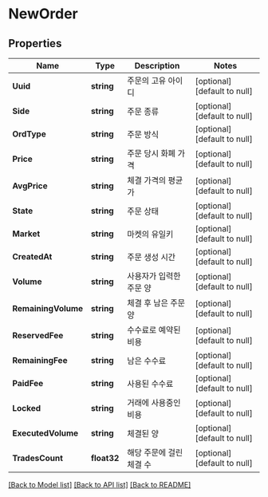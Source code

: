 # NewOrder

## Properties
Name | Type | Description | Notes
------------ | ------------- | ------------- | -------------
**Uuid** | **string** | 주문의 고유 아이디 | [optional] [default to null]
**Side** | **string** | 주문 종류 | [optional] [default to null]
**OrdType** | **string** | 주문 방식 | [optional] [default to null]
**Price** | **string** | 주문 당시 화폐 가격 | [optional] [default to null]
**AvgPrice** | **string** | 체결 가격의 평균가 | [optional] [default to null]
**State** | **string** | 주문 상태 | [optional] [default to null]
**Market** | **string** | 마켓의 유일키 | [optional] [default to null]
**CreatedAt** | **string** | 주문 생성 시간 | [optional] [default to null]
**Volume** | **string** | 사용자가 입력한 주문 양 | [optional] [default to null]
**RemainingVolume** | **string** | 체결 후 남은 주문 양 | [optional] [default to null]
**ReservedFee** | **string** | 수수료로 예약된 비용 | [optional] [default to null]
**RemainingFee** | **string** | 남은 수수료 | [optional] [default to null]
**PaidFee** | **string** | 사용된 수수료 | [optional] [default to null]
**Locked** | **string** | 거래에 사용중인 비용 | [optional] [default to null]
**ExecutedVolume** | **string** | 체결된 양 | [optional] [default to null]
**TradesCount** | **float32** | 해당 주문에 걸린 체결 수 | [optional] [default to null]

[[Back to Model list]](../README.md#documentation-for-models) [[Back to API list]](../README.md#documentation-for-api-endpoints) [[Back to README]](../README.md)


